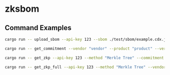 # zksbom

## Command Examples

```Bash
cargo run -- upload_sbom --api-key 123 --sbom ./test/sbom/example.cdx.json
```

```Bash
cargo run -- get_commitment --vendor "vendor" --product "product" --version "version"
```

```Bash
cargo run -- get_zkp --api-key 123 --method "Merkle Tree" --commitment "My Commitment" --vulnerability "A vulnerability"
```

```Bash
cargo run -- get_zkp_full --api-key 123 --method "Merkle Tree" --vendor "My Vendor" --product "My Product" --version "My Verison" --vulnerability "A vulnerability"
```
